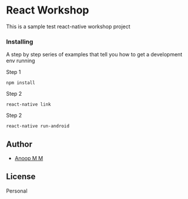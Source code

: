 # React Workshop

This is a sample test react-native workshop project


### Installing

A step by step series of examples that tell you how to get a development env running

Step 1

```
npm install
```

Step 2

```
react-native link
```
Step 2

```
react-native run-android
```

## Author

* [Anoop M M](https://github.com/anoopmm)


## License

Personal


